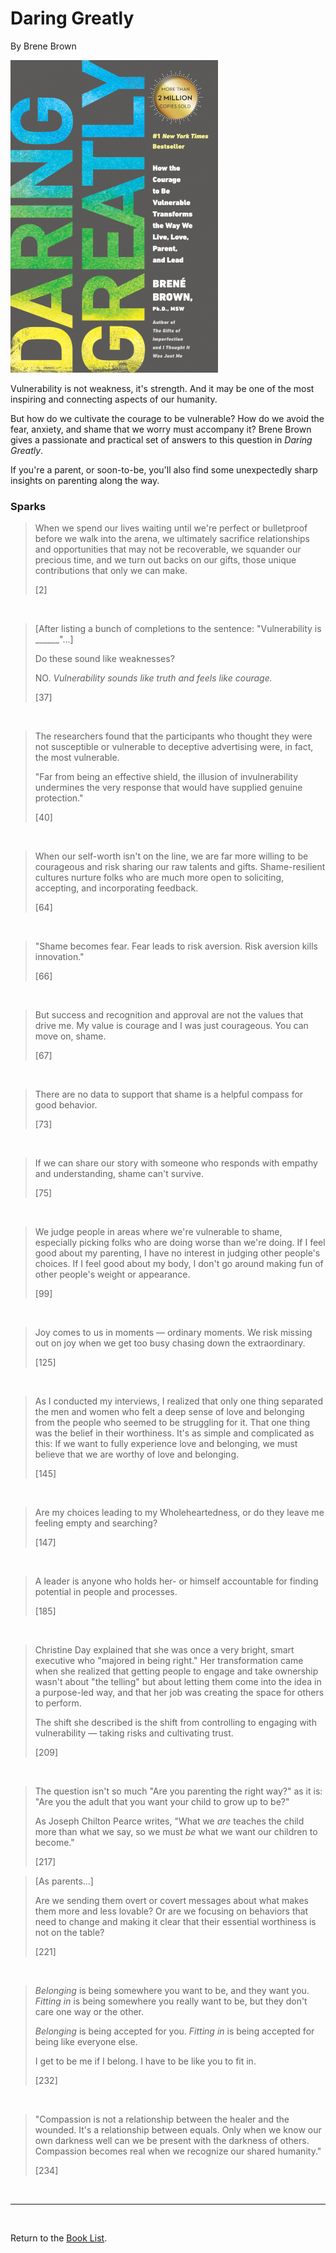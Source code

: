 # Daring Greatly

By Brene Brown

![Cover Image](images/daring_greatly.png)

Vulnerability is not weakness, it's strength. And it may be one of the most inspiring and connecting aspects of our humanity.

But how do we cultivate the courage to be vulnerable? How do we avoid the fear, anxiety, and shame that we worry must accompany it? Brene Brown gives a passionate and practical set of answers to this question in *Daring Greatly*.

If you're a parent, or soon-to-be, you'll also find some unexpectedly sharp insights on parenting along the way.

### Sparks

> When we spend our lives waiting until we're perfect or bulletproof before we walk into the arena, we ultimately sacrifice relationships and opportunities that may not be recoverable, we squander our precious time, and we turn out backs on our gifts, those unique contributions that only we can make.
>
> [2]

<br/>

> [After listing a bunch of completions to the sentence: "Vulnerability is ______"...]
>
> Do these sound like weaknesses?
>
> NO. *Vulnerability sounds like truth and feels like courage.*
>
> [37]

<br/>

> The researchers found that the participants who thought they were not susceptible or vulnerable to deceptive advertising were, in fact, the most vulnerable.
>
> "Far from being an effective shield, the illusion of invulnerability undermines the very response that would have supplied genuine protection."
>
> [40]

<br/>

> When our self-worth isn't on the line, we are far more willing to be courageous and risk sharing our raw talents and gifts. Shame-resilient cultures nurture folks who are much more open to soliciting, accepting, and incorporating feedback.
>
> [64]

<br/>

> "Shame becomes fear. Fear leads to risk aversion. Risk aversion kills innovation."
>
> [66]

<br/>

> But success and recognition and approval are not the values that drive me. My value is courage and I was just courageous. You can move on, shame.
>
> [67]

<br/>

> There are no data to support that shame is a helpful compass for good behavior.
>
> [73]

<br/>

> If we can share our story with someone who responds with empathy and understanding, shame can't survive.
>
> [75]

<br/>

> We judge people in areas where we're vulnerable to shame, especially picking folks who are doing worse than we're doing. If I feel good about my parenting, I have no interest in judging other people's choices. If I feel good about my body, I don't go around making fun of other people's weight or appearance.
>
> [99]

<br/>

> Joy comes to us in moments — ordinary moments. We risk missing out on joy when we get too busy chasing down the extraordinary.
>
> [125]

<br/>

> As I conducted my interviews, I realized that only one thing separated the men and women who felt a deep sense of love and belonging from the people who seemed to be struggling for it. That one thing was the belief in their worthiness. It's as simple and complicated as this: If we want to fully experience love and belonging, we must believe that we are worthy of love and belonging.
>
> [145]

<br/>

> Are my choices leading to my Wholeheartedness, or do they leave me feeling empty and searching?
>
>  [147]

<br/>

> A leader is anyone who holds her- or himself accountable for finding potential in people and processes.
>
> [185]

<br/>

> Christine Day explained that she was once a very bright, smart executive who "majored in being right." Her transformation came when she realized that getting people to engage and take ownership wasn't about "the telling" but about letting them come into the idea in a purpose-led way, and that her job was creating the space for others to perform.
>
> The shift she described is the shift from controlling to engaging with vulnerability — taking risks and cultivating trust.
>
> [209]

<br/>

> The question isn't so much "Are you parenting the right way?" as it is: "Are you the adult that you want your child to grow up to be?"
>
> As Joseph Chilton Pearce writes, "What we *are* teaches the child more than what we say, so we must *be* what we want our children to become."
>
> [217]

> [As parents...]
>
> Are we sending them overt or covert messages about what makes them more and less lovable? Or are we focusing on behaviors that need to change and making it clear that their essential worthiness is not on the table?
>
> [221]

<br/>

> *Belonging* is being somewhere you want to be, and they want you. *Fitting in* is being somewhere you really want to be, but they don't care one way or the other.
>
> *Belonging* is being accepted for you. *Fitting in* is being accepted for being like everyone else.
>
> I get to be me if I belong. I have to be like you to fit in.
>
> [232]

<br/>

> "Compassion is not a relationship between the healer and the wounded. It's a relationship between equals. Only when we know our own darkness well can we be present with the darkness of others. Compassion becomes real when we recognize our shared humanity."
>
> [234]

<br/>

---

<br/>

Return to the [Book List](Readme.md#book-list).
